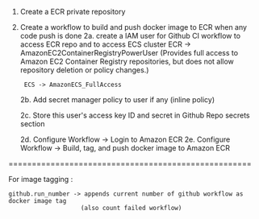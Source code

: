 1. Create a ECR private repository 
2. Create a workflow to build and push docker image to ECR when any code push is done
    2a. create a IAM user for Github CI workflow to access ECR repo and to access ECS cluster
        ECR ->   AmazonEC2ContainerRegistryPowerUser 
        (Provides full access to Amazon EC2 Container Registry repositories, but does not allow repository deletion or policy changes.)

        ECS -> AmazonECS_FullAccess
    2b. Add secret manager policy to user if any (inline policy)
    
    2c. Store this user's access key ID and secret in Github Repo secrets section
   
    2d. Configure Workflow -> Login to Amazon ECR
    2e. Configure Workflow -> Build, tag, and push docker image to Amazon ECR

====================================================

For image tagging : 

    github.run_number -> appends current number of github workflow as docker image tag 
                        (also count failed workflow)
    